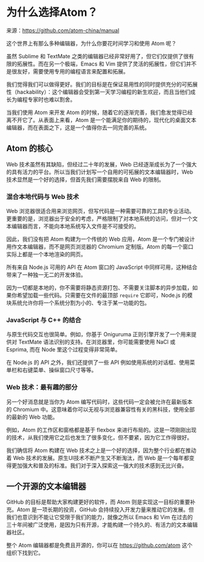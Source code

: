 # 为什么选择Atom？ #

来源：https://github.com/atom-china/manual

这个世界上有那么多种编辑器，为什么你要花时间学习和使用 Atom 呢？

虽然 Sublime 和 TextMate 之类的编辑器已经非常好用了，但它们仅提供了很有限的拓展性。而在另一个极端，Emacs 和 Vim 提供了灵活的拓展性，但它们并不是很友好，需要使用专用的编程语言来配置和拓展。

我们觉得我们可以做得更好。我们的目标是在保证易用性的同时提供充分的可拓展性（hackability）：这个编辑器会受到第一天学习编程的新生欢迎，而且当他们成长为编程专家时也难以割舍。

当我们使用 Atom 来开发 Atom 的时候，随着它的逐渐完善，我们愈发觉得已经离不开它了。从表面上来看，Atom 是一个能满足你的期待的，现代化的桌面文本编辑器，而在表面之下，这是一个值得你去一同完善的系统。

## Atom 的核心

Web 技术虽然有其缺陷，但经过二十年的发展，Web 已经逐渐成长为了一个强大的具有活力的平台。所以当我们计划写一个自用的可拓展的文本编辑器时，Web 技术显然是一个好的选择，但首先我们需要摆脱来自 Web 的限制。

### 混合本地代码与 Web 技术

Web 浏览器很适合用来浏览网页，但写代码是一种需要可靠的工具的专业活动。更重要的是，浏览器出于安全的考虑，严格限制了对本地系统的访问，但对一个文本编辑器而言，不能向本地系统写入文件是不可接受的。

因此，我们没有把 Atom 构建为一个传统的 Web 应用，Atom 是一个专门被设计用作文本编辑器，而不是网页浏览器的 Chromium 定制版。Atom 的每一个窗口实际上都是一个本地渲染的网页。

所有来自 Node.js 可用的 API 在 Atom 窗口的 JavaScript 中同样可用，这种结合带来了一种独一无二的开发体验。

因为一切都是本地的，你不需要将静态资源打包、不需要关注脚本的异步加载，如果你希望加载一些代码。只需要在文件的最顶部 `require` 它即可，Node.js 的模块系统允许你将一个系统分割为小的、专注于某一功能的包。

### JavaScript 与 C++ 的结合

与原生代码交互也很简单。例如，你基于 Oniguruma 正则引擎开发了一个用来提供对 TextMate 语法识别的支持。在浏览器里，你可能需要使用 NaCl 或 Esprima, 而在 Node 里这个过程变得非常简单。

在 Node.js 的 API 之外，我们还提供了一些 API 例如使用系统的对话框、使用菜单栏和右键菜单、操纵窗口尺寸等等。

### Web 技术：最有趣的部分

另一个好消息就是当你为 Atom 编写代码时，这些代码一定会被允许在最新版本的 Chromium 中。这意味着你可以无视与浏览器兼容性有关的黑科技，使用全部的最新的 Web 功能。

例如，Atom 的工作区和窗格都是基于 flexbox 来进行布局的。这是一项刚刚出现的技术，从我们使用它之后也发生了很多变化，但不要紧，因为它工作得很好。

我们确信将 Atom 构建在 Web 技术之上是一个好的选择，因为整个行业都在推动着 Web 技术的发展。原生UI技术不断产生又不断淘汰，而 Web 是一个每年都变得更加强大和普及的标准。我们对于深入探索这一强大的技术感到无比兴奋。

## 一个开源的文本编辑器

GitHub 的目标是帮助大家构建更好的软件，而 Atom 则是实现这一目标的重要补充。Atom 是一项长期的投资，GitHub 会持续投入开发力量来推动它的发展。但我们也意识到不能让它受限于我们的能力，就像之所以 Emacs 和 Vim 在过去的三十年间被广泛使用，是因为只有开源，才能构建一个持久的、有活力的文本编辑器社区。

整个 Atom 编辑器都是免费且开源的，你可以在 <https://github.com/atom> 这个组织下找到它。

